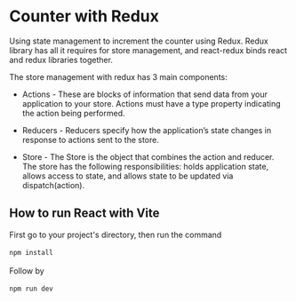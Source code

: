 # Counter with Redux

Using state management to increment the counter using Redux. Redux library has all it requires for store management, and react-redux binds react and redux libraries together.

The store management with redux has 3 main components:

- Actions - These are blocks of information that send data from your application to your store. Actions must have a type property indicating the action being performed.

- Reducers - Reducers specify how the application’s state changes in response to actions sent to the store.

- Store - The Store is the object that combines the action and reducer. The store has the following responsibilities: holds application state, allows access to state, and allows state to be updated via dispatch(action).

## How to run React with Vite
First go to your project's directory, then run the command <br /><br />
`npm install` <br /><br />
Follow by <br /><br />
`npm run dev`
